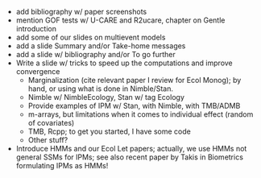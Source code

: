 - add bibliography w/ paper screenshots
- mention GOF tests w/ U-CARE and R2ucare, chapter on Gentle introduction
- add some of our slides on multievent models
- add a slide Summary and/or Take-home messages
- add a slide w/ bibliography and/or To go further
- Write a slide w/ tricks to speed up the computations and improve convergence
    - Marginalization (cite relevant paper I review for Ecol Monog); by hand, or using what is done in Nimble/Stan. 
    - Nimble w/ NimbleEcology, Stan w/ tag Ecology
    - Provide examples of IPM w/ Stan, with Nimble, with TMB/ADMB 
    - m-arrays, but limitations when it comes to individual effect (random of covariates)
    - TMB, Rcpp; to get you started, I have some code
    - Other stuff?
- Introduce HMMs and our Ecol Let papers; actually, we use HMMs not general SSMs for IPMs; see also recent paper by Takis in Biometrics formulating IPMs as HMMs!
    